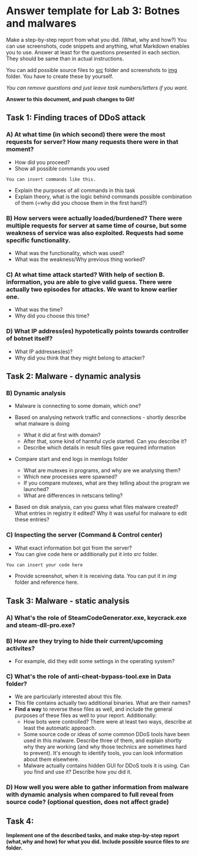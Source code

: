 # Answer template for Lab 3: Botnes and malwares


Make a step-by-step report from what you did. (What, why and how?)
You can use screenshots, code snippets and anything, what Markdown enables you to use. Answer at least for the questions presented in each section.
They should be same than in actual instructions. 

You can add possible source files to [src](src) folder and screenshots to [img](img) folder.
You have to create these by yourself.

*You can remove questions and just leave task numbers/letters if you want.*

**Answer to this document, and push changes to Git!**

## Task 1: Finding traces of DDoS attack

### A) At what time (in which second) there were the most requests for server? How many requests there were in that moment?

 * How did you proceed?
 * Show all possible commands you used
 
  ```shell
  You can insert commands like this.
  ```

 * Explain the purposes of all commands in this task
 * Explain theory, what is the logic behind commands possible combination of them (=why did you choose them in the first hand?)

### B) How servers were actually loaded/burdened? There were multiple requests for server at same time of course, but some weakness of service was also exploited. Requests had some specific functionality.

* What was the functionality, which was used?
* What was the weakness/Why previous thing worked?

### C) At what time attack started? With help of section B. information, you are able to give valid guess. There were actually two episodes for attacks. We want to know earlier one.

* What was the time?
* Why did you choose this time?

### D) What IP address(es) hypotetically points towards controller of botnet itself?

* What IP addresses(es)?
* Why did you think that they might belong to attacker?

## Task 2: Malware - dynamic analysis

### B) Dynamic analysis

* Malware is connecting to some domain, which one?

* Based on analysing network traffic and connections - shortly describe what malware is doing

  * What it did at first with domain?
  * After that, some kind of harmful cycle started. Can you describe it?
  * Describe which details in result files gave required information

* Compare start and end logs in memlogs folder

  * What are mutexes in programs, and why are we analysing them?
  * Which new processes were spawned?
  * If you compare mutexes, what are they telling about the program we launched?
  * What are differences in netscans telling?

* Based on disk analysis, can you guess what files malware created? What entries in registry it edited? Why it was useful for malware to edit these entries?

### C) Inspecting the server (Command & Control center)

* What exact information bot got from the server?
* You can give code here or additionally put it into *src* folder.
```python
You can insert your code here
```
* Provide screenshot, when it is receiving data. You can put it in *img* folder and reference here.

## Task 3: Malware - static analysis

### A) What's the role of SteamCodeGenerator.exe, keycrack.exe and steam-dll-pro.exe?

### B) How are they trying to hide their current/upcoming activites?

* For example, did they edit some settings in the operating system?

### C) What's the role of anti-cheat-bypass-tool.exe in Data folder?

* We are particularly interested about this file.
* This file contains actually two additional binaries. What are their names?
* **Find a way** to reverse these files as well, and include the general purposes of these files as well to your report. Additionally:
  * How bots were controlled? There were at least two ways, describe at least the automatic approach.
  * Some source code or ideas of some common DDoS tools have been used in this malware. Describe three of them, and explain shortly why they are working (and why those technics are sometimes hard to prevent). It's enough to identify tools, you can look information about them elsewhere.
  * Malware actually contains hidden GUI for DDoS tools it is using. Can you find and use it? Describe how you did it.

### D) How well you were able to gather information from malware with dynamic analysis when compared to full reveal from source code? (optional question, does not affect grade)


## Task 4:

**Implement **one** of the described tasks, and make step-by-step report (what,why and how) for what you did. Include possible source files to *src* folder.**